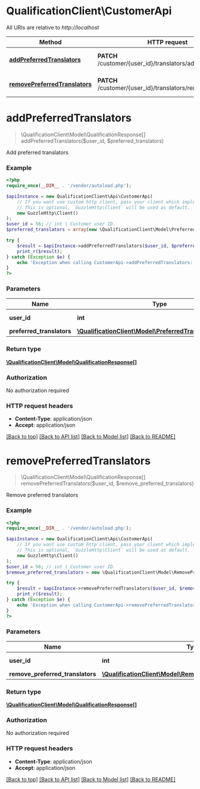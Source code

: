# QualificationClient\CustomerApi

All URIs are relative to *http://localhost*

Method | HTTP request | Description
------------- | ------------- | -------------
[**addPreferredTranslators**](CustomerApi.md#addPreferredTranslators) | **PATCH** /customer/{user_id}/translators/add_preferred | Add preferred translators
[**removePreferredTranslators**](CustomerApi.md#removePreferredTranslators) | **PATCH** /customer/{user_id}/translators/remove_preferred | Remove preferred translators


# **addPreferredTranslators**
> \QualificationClient\Model\QualificationResponse[] addPreferredTranslators($user_id, $preferred_translators)

Add preferred translators



### Example
```php
<?php
require_once(__DIR__ . '/vendor/autoload.php');

$apiInstance = new QualificationClient\Api\CustomerApi(
    // If you want use custom http client, pass your client which implements `GuzzleHttp\ClientInterface`.
    // This is optional, `GuzzleHttp\Client` will be used as default.
    new GuzzleHttp\Client()
);
$user_id = 56; // int | Customer user ID.
$preferred_translators = array(new \QualificationClient\Model\PreferredTranslatorRequest()); // \QualificationClient\Model\PreferredTranslatorRequest[] | 

try {
    $result = $apiInstance->addPreferredTranslators($user_id, $preferred_translators);
    print_r($result);
} catch (Exception $e) {
    echo 'Exception when calling CustomerApi->addPreferredTranslators: ', $e->getMessage(), PHP_EOL;
}
?>
```

### Parameters

Name | Type | Description  | Notes
------------- | ------------- | ------------- | -------------
 **user_id** | **int**| Customer user ID. |
 **preferred_translators** | [**\QualificationClient\Model\PreferredTranslatorRequest[]**](../Model/PreferredTranslatorRequest.md)|  |

### Return type

[**\QualificationClient\Model\QualificationResponse[]**](../Model/QualificationResponse.md)

### Authorization

No authorization required

### HTTP request headers

 - **Content-Type**: application/json
 - **Accept**: application/json

[[Back to top]](#) [[Back to API list]](../../README.md#documentation-for-api-endpoints) [[Back to Model list]](../../README.md#documentation-for-models) [[Back to README]](../../README.md)

# **removePreferredTranslators**
> \QualificationClient\Model\QualificationResponse[] removePreferredTranslators($user_id, $remove_preferred_translators)

Remove preferred translators



### Example
```php
<?php
require_once(__DIR__ . '/vendor/autoload.php');

$apiInstance = new QualificationClient\Api\CustomerApi(
    // If you want use custom http client, pass your client which implements `GuzzleHttp\ClientInterface`.
    // This is optional, `GuzzleHttp\Client` will be used as default.
    new GuzzleHttp\Client()
);
$user_id = 56; // int | Customer user ID.
$remove_preferred_translators = new \QualificationClient\Model\RemovePreferredTranslatorRequest(); // \QualificationClient\Model\RemovePreferredTranslatorRequest | 

try {
    $result = $apiInstance->removePreferredTranslators($user_id, $remove_preferred_translators);
    print_r($result);
} catch (Exception $e) {
    echo 'Exception when calling CustomerApi->removePreferredTranslators: ', $e->getMessage(), PHP_EOL;
}
?>
```

### Parameters

Name | Type | Description  | Notes
------------- | ------------- | ------------- | -------------
 **user_id** | **int**| Customer user ID. |
 **remove_preferred_translators** | [**\QualificationClient\Model\RemovePreferredTranslatorRequest**](../Model/RemovePreferredTranslatorRequest.md)|  |

### Return type

[**\QualificationClient\Model\QualificationResponse[]**](../Model/QualificationResponse.md)

### Authorization

No authorization required

### HTTP request headers

 - **Content-Type**: application/json
 - **Accept**: application/json

[[Back to top]](#) [[Back to API list]](../../README.md#documentation-for-api-endpoints) [[Back to Model list]](../../README.md#documentation-for-models) [[Back to README]](../../README.md)

